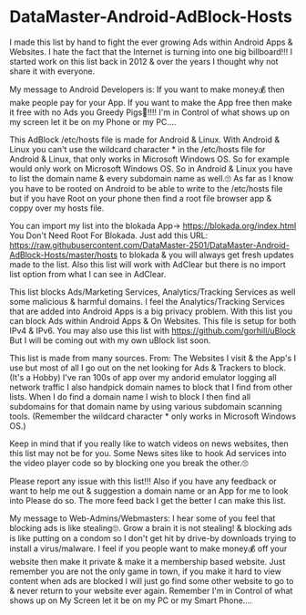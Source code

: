 # DataMaster-Android-AdBlock-Hosts

I made this list by hand to fight the ever growing Ads within Android Apps & Websites.
I hate the fact that the Internet is turning into one big billboard!!!
I started work on this list back in 2012 & over the years I thought why not share it with everyone.

My message to Android Developers is: If you want to make money💰 then make people pay for your App.
If you want to make the App free then make it free with no Ads you Greedy Pigs🐷!!!!
I'm in Control of what shows up on my screen let it be on my Phone or my PC....

This AdBlock /etc/hosts file is made for Android & Linux.
With Android & Linux you can't use the wildcard character * in the /etc/hosts file for Android & Linux,
that only works in Microsoft Windows OS.
So for example <!--- *.example.com ---> would only work on Microsoft Windows OS.
So in Android & Linux you have to list the domain name & every subdomain name as well.🙄
As far as I know you have to be rooted on Android to be able to write to the /etc/hosts file
but if you have Root on your phone then find a root file browser app & coppy over my hosts file.

You can import my list into the blokada App-> https://blokada.org/index.html You Don't Need Root For Blokada.
Just add this URL: https://raw.githubusercontent.com/DataMaster-2501/DataMaster-Android-AdBlock-Hosts/master/hosts to blokada & you will always get fresh updates made to the list.
Also this list will work with AdClear but there is no import list option from what I can see in AdClear.

This list blocks Ads/Marketing Services, Analytics/Tracking Services as well some malicious & harmful domains.
I feel the Analytics/Tracking Services that are added into Android Apps is a big privacy problem.
With this list you can block Ads within Android Apps & On Websites.
This file is setup for both IPv4 & IPv6.
You may also use this list with https://github.com/gorhill/uBlock
But I will be coming out with my own uBlock list soon.

This list is made from many sources.
From: The Websites I visit & the App's I use
but most of all I go out on the net looking for Ads & Trackers to block. (It's a Hobby)
I've ran 100s of app over my andorid emulator logging all network traffic
I also handpick domain names to block that I find from other lists.
When I do find a domain name I wish to block I then find all subdomains for that domain name
by using various subdomain scanning tools.
(Remember the wildcard character * only works in Microsoft Windows OS.)

Keep in mind that if you really like to watch videos on news websites,
then this list may not be for you.
Some News sites like to hook Ad services into the video player code so by blocking one you break the other.🙄

Please report any issue with this list!!!
Also if you have any feedback or want to help me out & suggestion a domain name or an App for me to look into Please do so. The more feed back I get the better I can make this list.

My message to Web-Admins/Webmasters: I hear some of you feel that blocking ads is like stealing🙄.
Grow a brain it is not stealing! & blocking ads is like putting on a condom so I don't get hit by drive-by downloads trying to install a virus/malware.
I feel if you people want to make money💰 off your website then make it private & make it a membership based website.
Just remember you are not the only game in town, if you make it hard to view content when ads are blocked
I will just go find some other website to go to & never return to your website ever again.
Remember I'm in Control of what shows up on My Screen let it be on my PC or my Smart Phone....

